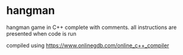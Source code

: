 # hangman

hangman game in C++ complete with comments. all instructions are presented when code is run

compiled using https://www.onlinegdb.com/online_c++_compiler
